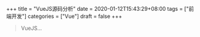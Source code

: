 +++
title = "VueJS源码分析"
date = 2020-01-12T15:43:29+08:00
tags = ["前端开发"]
categories = ["Vue"]
draft = false
+++

> VueJS...